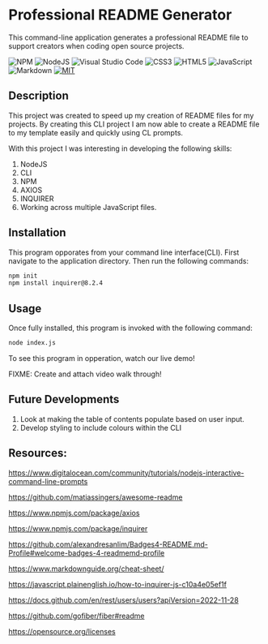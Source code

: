# Professional README Generator
This command-line application generates a professional README file to support creators when coding open source projects.

![NPM](https://img.shields.io/badge/NPM-%23000000.svg?style=for-the-badge&logo=npm&logoColor=white) ![NodeJS](https://img.shields.io/badge/node.js-6DA55F?style=for-the-badge&logo=node.js&logoColor=white) ![Visual Studio Code](https://img.shields.io/badge/Visual%20Studio%20Code-0078d7.svg?style=for-the-badge&logo=visual-studio-code&logoColor=white)   ![CSS3](https://img.shields.io/badge/css3-%231572B6.svg?style=for-the-badge&logo=css3&logoColor=white)  ![HTML5](https://img.shields.io/badge/html5-%23E34F26.svg?style=for-the-badge&logo=html5&logoColor=white)   ![JavaScript](https://img.shields.io/badge/javascript-%23323330.svg?style=for-the-badge&logo=javascript&logoColor=%23F7DF1E)   ![Markdown](https://img.shields.io/badge/markdown-%23000000.svg?style=for-the-badge&logo=markdown&logoColor=white)   [![MIT](https://img.shields.io/badge/License-MIT-yellow?style=for-the-badge)](https://opensource.org/licenses/MIT)


## Description
This project was created to speed up my creation of README files for my projects. By creating this CLI project I am now able to create a README file to my template easily and quickly using CL prompts. 

With this project I was interesting in developing the following skills:
1. NodeJS
2. CLI
3. NPM
4. AXIOS
5. INQUIRER
6. Working across multiple JavaScript files.

## Installation
This program opporates from your command line interface(CLI). First navigate to the application directory. Then run the following commands:

```bash
npm init
npm install inquirer@8.2.4
```

## Usage
Once fully installed, this program is invoked with the following command:
```bash
node index.js
```
To see this program in opperation, watch our live demo!

FIXME: Create and attach video walk through!

## Future Developments
1. Look at making the table of contents populate based on user input.
2. Develop styling to include colours within the CLI

## Resources:
https://www.digitalocean.com/community/tutorials/nodejs-interactive-command-line-prompts

https://github.com/matiassingers/awesome-readme

https://www.npmjs.com/package/axios

https://www.npmjs.com/package/inquirer

https://github.com/alexandresanlim/Badges4-README.md-Profile#welcome-badges-4-readmemd-profile

https://www.markdownguide.org/cheat-sheet/

https://javascript.plainenglish.io/how-to-inquirer-js-c10a4e05ef1f

https://docs.github.com/en/rest/users/users?apiVersion=2022-11-28

https://github.com/gofiber/fiber#readme

https://opensource.org/licenses